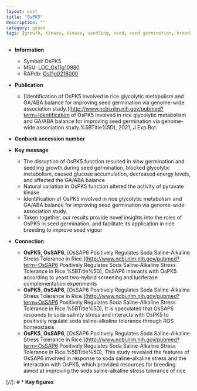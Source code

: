```yaml
---
layout: post
title: "OsPK5"
description: ""
category: genes
tags: [growth, Kinase, kinase, seedling, seed, seed germination, breeding, seedling growth]
---
```


* **Information**  
    + Symbol: OsPK5  
    + MSU: [LOC_Os11g10980](http://rice.uga.edu/cgi-bin/ORF_infopage.cgi?orf=LOC_Os11g10980)  
    + RAPdb: [Os11g0216000](http://rapdb.dna.affrc.go.jp/viewer/gbrowse_details/irgsp1?name=Os11g0216000)  

* **Publication**  
    + [Identification of OsPK5 involved in rice glycolytic metabolism and GA/ABA balance for improving seed germination via genome-wide association study.](http://www.ncbi.nlm.nih.gov/pubmed?term=Identification of OsPK5 involved in rice glycolytic metabolism and GA/ABA balance for improving seed germination via genome-wide association study.%5BTitle%5D), 2021, J Exp Bot.

* **Genbank accession number**  

* **Key message**  
    + The disruption of OsPK5 function resulted in slow germination and seedling growth during seed germination, blocked glycolytic metabolism, caused glucose accumulation, decreased energy levels, and affected the GA/ABA balance
    + Natural variation in OsPK5 function altered the activity of pyruvate kinase
    + Identification of OsPK5 involved in rice glycolytic metabolism and GA/ABA balance for improving seed germination via genome-wide association study.
    + Taken together, our results provide novel insights into the roles of OsPK5 in seed germination, and facilitate its application in rice breeding to improve seed vigour

* **Connection**  
    + __OsPK5__, __OsSAP6__, [OsSAP6 Positively Regulates Soda Saline-Alkaline Stress Tolerance in Rice.](http://www.ncbi.nlm.nih.gov/pubmed?term=OsSAP6 Positively Regulates Soda Saline-Alkaline Stress Tolerance in Rice.%5BTitle%5D),  OsSAP6 interacts with OsPK5 according to yeast two-hybrid screening and luciferase complementation experiments
    + __OsPK5__, __OsSAP6__, [OsSAP6 Positively Regulates Soda Saline-Alkaline Stress Tolerance in Rice.](http://www.ncbi.nlm.nih.gov/pubmed?term=OsSAP6 Positively Regulates Soda Saline-Alkaline Stress Tolerance in Rice.%5BTitle%5D),  It is speculated that OsSAP6 responds to soda salinity stress and interacts with OsPK5 to positively regulate soda saline-alkaline tolerance through ROS homeostasis
    + __OsPK5__, __OsSAP6__, [OsSAP6 Positively Regulates Soda Saline-Alkaline Stress Tolerance in Rice.](http://www.ncbi.nlm.nih.gov/pubmed?term=OsSAP6 Positively Regulates Soda Saline-Alkaline Stress Tolerance in Rice.%5BTitle%5D),  This study revealed the features of OsSAP6 involved in response to soda saline-alkaline stress and the interaction with OsPK5, which provided resources for breeding aimed at improving the soda saline-alkaline stress tolerance of rice

[//]: # * **Key figures**  


